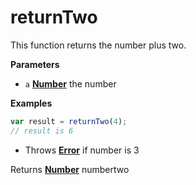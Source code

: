 <!-- Generated by documentation.js. Update this documentation by updating the source code. -->

# returnTwo

This function returns the number plus two.

**Parameters**

-   `a` **[Number](https://developer.mozilla.org/en-US/docs/Web/JavaScript/Reference/Global_Objects/Number)** the number

**Examples**

```javascript
var result = returnTwo(4);
// result is 6
```

-   Throws **[Error](https://developer.mozilla.org/en-US/docs/Web/JavaScript/Reference/Global_Objects/Error)** if number is 3

Returns **[Number](https://developer.mozilla.org/en-US/docs/Web/JavaScript/Reference/Global_Objects/Number)** numbertwo
